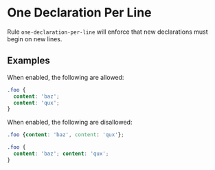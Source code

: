 # One Declaration Per Line

Rule `one-declaration-per-line` will enforce that new declarations must begin on new lines.

## Examples

When enabled, the following are allowed:

```scss
.foo {
  content: 'baz';
  content: 'qux';
}
```

When enabled, the following are disallowed:

```scss
.foo {content: 'baz', content: 'qux'};

.foo {
  content: 'baz'; content: 'qux';
}
```
